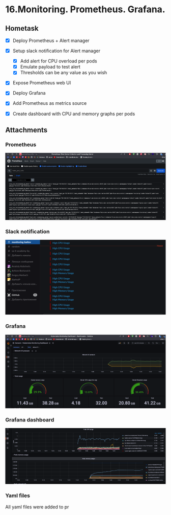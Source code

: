 # 16.Monitoring. Prometheus. Grafana.

## Hometask

- [x] Deploy Prometheus + Alert manager

- [x] Setup slack notification for Alert manager

    - [x] Add alert for CPU overload per pods
    - [x] Emulate payload to test alert
    - [x] Thresholds can be any value as you wish

- [x] Expose Prometheus web UI

- [x] Deploy Grafana

- [x] Add Prometheus as metrics source

- [x] Create dashboard with CPU and memory graphs per pods

## Attachments

### Prometheus

![prometheus](prometheus.png)

### Slack notification

![slack](slack.png)

### Grafana

![grafana](grafana.png)

### Grafana dashboard

![dash](dash.png)

### Yaml files

All yaml files were added to pr